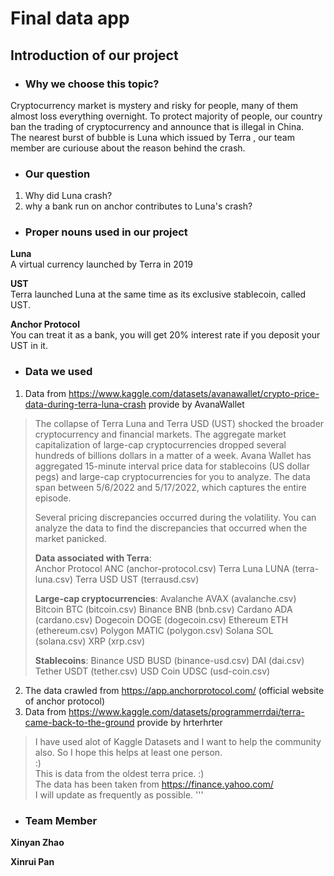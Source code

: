 # Final data app  

## Introduction of our project  

- ### Why we choose this topic?  
Cryptocurrency market is mystery and risky for people, many of them almost loss everything overnight. To protect majority of people, our country ban the trading of cryptocurrency and announce that is illegal in China.    
The nearest burst of bubble is Luna which issued by Terra , our team member are curiouse about the reason behind the crash.  


- ### Our question
1. Why did Luna crash?
2. why a bank run on anchor contributes to Luna's crash?

- ### Proper nouns used in our project  

**Luna**  
A virtual currency launched by Terra in 2019    

**UST**    
Terra launched Luna at the same time as its exclusive stablecoin, called UST.    

**Anchor Protocol**  
You can treat it as a bank, you will get 20% interest rate if you deposit your UST in it.  



- ### Data we used
1. Data from https://www.kaggle.com/datasets/avanawallet/crypto-price-data-during-terra-luna-crash provide by AvanaWallet
>The collapse of Terra Luna and Terra USD (UST) shocked the broader cryptocurrency and financial markets. The aggregate market capitalization of large-cap cryptocurrencies dropped several hundreds of billions dollars in a matter of a week. Avana Wallet has aggregated 15-minute interval price data for stablecoins (US dollar pegs) and large-cap cryptocurrencies for you to analyze. The data span between 5/6/2022 and 5/17/2022, which captures the entire episode.
>
>Several pricing discrepancies occurred during the volatility. You can analyze the data to find the discrepancies that occurred when the market panicked.
>
>**Data associated with Terra**:  
>Anchor Protocol ANC (anchor-protocol.csv)
>Terra Luna LUNA (terra-luna.csv)
>Terra USD UST (terrausd.csv)
>
>**Large-cap cryptocurrencies**:
>Avalanche AVAX (avalanche.csv)
>Bitcoin BTC (bitcoin.csv)
>Binance BNB (bnb.csv)
>Cardano ADA (cardano.csv)
>Dogecoin DOGE (dogecoin.csv)
>Ethereum ETH (ethereum.csv)
>Polygon MATIC (polygon.csv)
>Solana SOL (solana.csv)
>XRP (xrp.csv)
>
>**Stablecoins**:
>Binance USD BUSD (binance-usd.csv)
>DAI (dai.csv)
>Tether USDT (tether.csv)
>USD Coin UDSC (usd-coin.csv)
2. The data crawled from https://app.anchorprotocol.com/ (official website of anchor protocol)
3. Data from https://www.kaggle.com/datasets/programmerrdai/terra-came-back-to-the-ground provide by hrterhrter
>I have used alot of Kaggle Datasets and I want to help the community also. So I hope this helps at least one person.  
>:)  
>This is data from the oldest terra price. :)  
>The data has been taken from https://finance.yahoo.com/  
>I will update as frequently as possible.  '''

- ### Team Member
 **Xinyan Zhao**    
 
 **Xinrui Pan**
